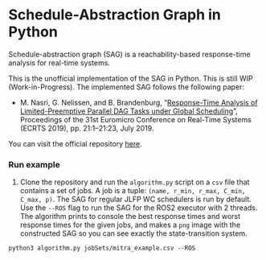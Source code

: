 # Schedule-Abstraction Graph in Python

Schedule-abstraction graph (SAG) is a reachability-based response-time analysis for real-time systems.

This is the unofficial implementation of the SAG in Python. This is still WIP (Work-in-Progress). The implemented SAG follows the following paper:
- M. Nasri, G. Nelissen, and B. Brandenburg, “[Response-Time Analysis of Limited-Preemptive Parallel DAG Tasks under Global Scheduling](https://drops.dagstuhl.de/storage/00lipics/lipics-vol133-ecrts2019/LIPIcs.ECRTS.2019.21/LIPIcs.ECRTS.2019.21.pdf)”, Proceedings of the 31st Euromicro Conference on Real-Time Systems (ECRTS 2019), pp. 21:1–21:23, July 2019.

You can visit the official repository [here](https://github.com/SAG-org/schedule_abstraction-main).

### Run example
1. Clone the repository and run the `algorithm.py` script on a `csv` file that contains a set of jobs. A job is a tuple: `(name, r_min, r_max, C_min, C_max, p)`. The SAG for regular JLFP WC schedulers is run by default. Use the `--ROS` flag to run the SAG for the ROS2 executor with 2 threads. The algorithm prints to console the best response times and worst response times for the given jobs, and makes a `png` image with the constructed SAG so you can see exactly the state-transition system.
```
python3 algorithm.py jobSets/mitra_example.csv --ROS
```

